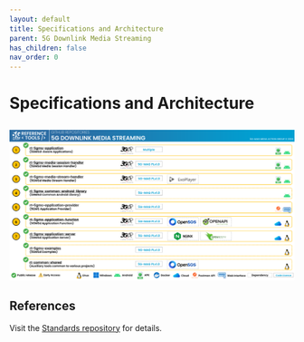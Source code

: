 ```yaml
---
layout: default
title: Specifications and Architecture
parent: 5G Downlink Media Streaming
has_children: false
nav_order: 0
---
```


# Specifications and Architecture

## 

<img src="../../assets/images/projects/5gms_repos.png">

## References
Visit the [Standards repository](https://5g-mag.github.io/Standards/pages/5g-media-streaming.html) for details.
